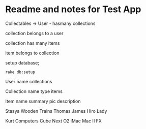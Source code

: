 # Readme and notes for Test App

Collectables ->
User - hasmany collections

collection belongs to a user

collection has many items

item belongs to collection

setup database; 

    rake db:setup
    
User
  name 
  collections
  
Collection
  name
  type
  items
  
Item
  name
  summary
  pic
  description
  
Stasya
Wooden Trains
  Thomas
  James
  Hiro
  Lady
  
Kurt
  Computers
    Cube
    Next
    O2
    iMac
    Mac II FX